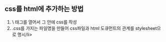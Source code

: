 ## css를 html에 추가하는 방법

<ol>
    <li>\<style\> 태그를 열어서 그 안에 css를 작성</li>
    <li>.css를 가지는 파일명을 만들어 css파일과 html 도큐먼트의 관계를 stylesheet으로 명시/li>
</ol>
